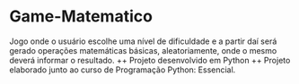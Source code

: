 # Game-Matematico
Jogo onde o usuário escolhe uma nível de dificuldade e a partir daí será gerado operações matemáticas básicas, aleatoriamente, onde o mesmo deverá informar o resultado.
++ Projeto desenvolvido em Python
++ Projeto elaborado junto ao curso de Programação Python: Essencial.